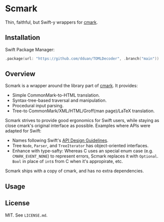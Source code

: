 # Scmark

Thin, faithful, but Swift-y wrappers for [cmark][].

## Installation

Swift Package Manager:

```swift
.package(url: "https://github.com/dduan/TOMLDecoder", .branch("main"))
```


## Overview

Scmark is a wrapper around the library part of [cmark][]. It provides:

- Simple CommonMark-to-HTML translation.
- Syntax-tree-based traversal and manipulation.
- Procedural input parsing.
- Tree-to CommonMark/XML/HTML/Groff(man page)/LaTeX translation.

Scmark strives to provide good ergonomics for Swift users, while staying as
close cmark's original interface as possible. Examples where APIs were adapted
for Swift:

- Names following Swift's [API Design Guidelines][].
- Tree `Node`, `Parser`, and `TreeIterator` has object-oriented interfaces.
- Enhance with type-safty: Whereas C uses an special enum case (e.g.
  `CMARK_EVENT_NONE`) to represent errors, Scmark replaces it with `Optional`.
  `Bool` in place of `int`s from C when it's appropirate, etc.

Scmark ships with a copy of cmark, and has no extra dependencies.

## Usage

## License

MIT. See `LICENSE.md`.

[cmark]: https://github.com/commonmark/cmark
[API Design Guidelines]: https://swift.org/documentation/api-design-guidelines
